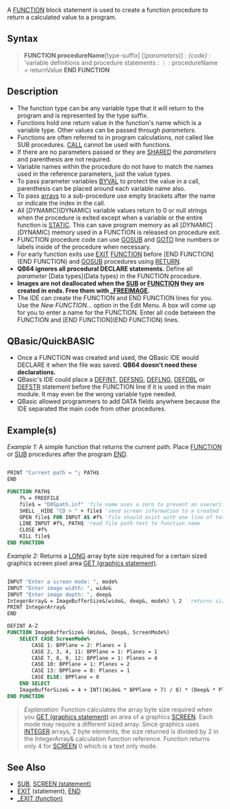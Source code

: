 A [FUNCTION](FUNCTION) block statement is used to create a function procedure to return a calculated value to a program.


## Syntax

>  **FUNCTION procedureName**[type-suffix] [(*parameters*)]
> : *{code}*
> : 'variable definitions and procedure statements
> : ⋮
> : procedureName = returnValue
>  **END FUNCTION**


## Description

* The function type can be any variable type that it will return to the program and is represented by the type suffix.
* Functions hold one return value in the function's name which is a variable type. Other values can be passed through *parameters*.
* Functions are often referred to in program calculations, not called like SUB procedures. [CALL](CALL) cannot be used with functions.
* If there are no parameters passed or they are [SHARED](SHARED) the *parameters* and parenthesis are not required.
* Variable names within the procedure do not have to match the names used in the reference parameters, just the value types.
* To pass parameter variables [BYVAL](BYVAL) to protect the value in a call, parenthesis can be placed around each variable name also.
* To pass [arrays](arrays) to a sub-procedure use empty brackets after the name or indicate the index in the call.
* All [$DYNAMIC]($DYNAMIC) variable values return to 0 or null strings when the procedure is exited except when a variable or the entire function is [STATIC](STATIC). This can save program memory as all [$DYNAMIC]($DYNAMIC) memory used in a FUNCTION is released on procedure exit.
* FUNCTION procedure code can use [GOSUB](GOSUB) and [GOTO](GOTO) line numbers or labels inside of the procedure when necessary. 
* For early function exits use [EXIT](EXIT) [FUNCTION](FUNCTION) before [END FUNCTION](END FUNCTION) and [GOSUB](GOSUB) procedures using [RETURN](RETURN).
* **QB64 ignores all procedural DECLARE statements.** Define all *parameter* [Data types](Data types) in the FUNCTION procedure.
*  **Images are not deallocated when the [SUB](SUB) or [FUNCTION](FUNCTION) they are created in ends. Free them with [_FREEIMAGE](_FREEIMAGE).**
* The IDE can create the FUNCTION and END FUNCTION lines for you. Use the *New FUNCTION...* option in the Edit Menu. A box will come up for you to enter a name for the FUNCTION. Enter all code between the FUNCTION and [END FUNCTION](END FUNCTION) lines.


## QBasic/QuickBASIC

* Once a FUNCTION was created and used, the QBasic IDE would DECLARE it when the file was saved. **QB64 doesn't need these declarations.**
* QBasic's IDE could place a [DEFINT](DEFINT), [DEFSNG](DEFSNG), [DEFLNG](DEFLNG), [DEFDBL](DEFDBL) or [DEFSTR](DEFSTR) statement before the FUNCTION line if it is used in the main module. It may even be the wrong variable type needed.
* QBasic allowed programmers to add DATA fields anywhere because the IDE separated the main code from other procedures.


## Example(s)

*Example 1:* A simple function that returns the current path. Place [FUNCTION](FUNCTION) or [SUB](SUB) procedures after the program [END](END).

```vb

PRINT "Current path = "; PATH$
END

FUNCTION PATH$
    f% = FREEFILE
    file$ = "D0Spath.inf" 'file name uses a zero to prevent an overwrite of existing file name
    SHELL _HIDE "CD > " + file$ 'send screen information to a created text file
    OPEN file$ FOR INPUT AS #f% 'file should exist with one line of text
    LINE INPUT #f%, PATH$ 'read file path text to function name
    CLOSE #f%
    KILL file$
END FUNCTION 

```


*Example 2:* Returns a [LONG](LONG) array byte size required for a certain sized graphics screen pixel area [GET (graphics statement)](GET (graphics statement)).

```vb

INPUT "Enter a screen mode: ", mode%
INPUT "Enter image width: ", wide&
INPUT "Enter image depth: ", deep&
IntegerArray& = ImageBufferSize&(wide&, deep&, mode%) \ 2 ' returns size of an INTEGER array.
PRINT IntegerArray&
END

DEFINT A-Z
FUNCTION ImageBufferSize& (Wide&, Deep&, ScreenMode%)
    SELECT CASE ScreenMode%
        CASE 1: BPPlane = 2: Planes = 1
        CASE 2, 3, 4, 11: BPPlane = 1: Planes = 1
        CASE 7, 8, 9, 12: BPPlane = 1: Planes = 4
        CASE 10: BPPlane = 1: Planes = 2
        CASE 13: BPPlane = 8: Planes = 1
        CASE ELSE: BPPlane = 0
    END SELECT
    ImageBufferSize& = 4 + INT((Wide& * BPPlane + 7) / 8) * (Deep& * Planes) 'return the value to function name.
END FUNCTION 

```
> *Explanation:* Function calculates the array byte size required when you [GET (graphics statement)](GET (graphics statement)) an area of a graphics [SCREEN](SCREEN). Each mode may require a different sized array. Since graphics uses [INTEGER](INTEGER) arrays, 2 byte elements, the size returned is divided by 2 in the IntegerArray& calculation function reference. Function returns only 4 for [SCREEN](SCREEN) 0 which is a text only mode.


## See Also

* [SUB](SUB), [SCREEN (statement)](SCREEN (statement)) 
* [EXIT](EXIT) (statement), [END](END)
* [_EXIT (function)](_EXIT (function))




